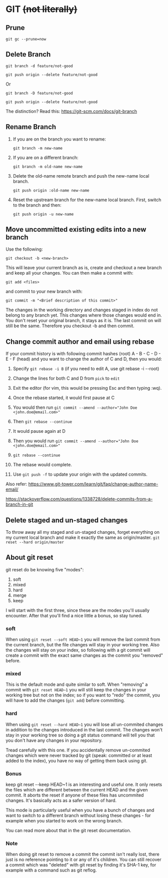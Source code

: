 # GIT ~~(not literally)~~


## Prune
`git gc --prune=now`

## Delete Branch
`git branch -d feature/not-good`

`git push origin --delete feature/not-good`

Or

`git branch -D feature/not-good`

`git push origin --delete feature/not-good`

The distinction? Read this: https://git-scm.com/docs/git-branch

## Rename Branch
1. If you are on the branch you want to rename:
   
   `git branch -m new-name`

2. If you are on a different branch:
   
   `git branch -m old-name new-name`

3. Delete the old-name remote branch and push the new-name local branch.
   
   `git push origin :old-name new-name`

4. Reset the upstream branch for the new-name local branch. First, switch to the branch and then:
   
   `git push origin -u new-name`

## Move uncommitted existing edits into a new branch
Use the following:

`git checkout -b <new-branch>`

This will leave your current branch as is, create and checkout a new branch and keep all your changes. You can then make a commit with:

`git add <files>`

and commit to your new branch with:

`git commit -m "<Brief description of this commit>"`

The changes in the working directory and changes staged in index do not belong to any branch yet. This changes where those changes would end in. You don't reset your original branch, it stays as it is. The last commit on <old-branch> will still be the same. Therefore you checkout -b and then commit.

## Change commit author and email using rebase
If your commit history is with following commit hashes (root) A - B - C - D - E - F (head) and you want to change the 
author of C and D, then you would: 

1. Specify `git rebase -i B` (if you need to edit A, use git rebase -i --root)


2. Change the lines for both C and D from `pick` to `edit`


3. Exit the editor (for vim, this would be pressing Esc and then typing :wq).


4. Once the rebase started, it would first pause at C


5. You would then run `git commit --amend --author="John Doe <john.doe@email.com>"`


6. Then `git rebase --continue`


7. It would pause again at D


8. Then you would run `git commit --amend --author="John Doe <john.doe@email.com>"`


9. `git rebase --continue`


10. The rebase would complete.


11. Use `git push -f` to update your origin with the updated commits.

Also refer: https://www.git-tower.com/learn/git/faq/change-author-name-email/


https://stackoverflow.com/questions/1338728/delete-commits-from-a-branch-in-git

## Delete staged and un-staged changes
To throw away all my staged and un-staged changes, forget everything on my current local branch and make it exactly the same as origin/master.
`git reset --hard origin/master`

## About git reset
git reset do be knowing five "modes": 
1. soft
2. mixed 
3. hard 
4. merge
5. keep
   
I will start with the first three, since these are the modes you'll usually encounter. After that you'll find a nice little a bonus, so stay tuned.

### soft
When using `git reset --soft HEAD~1` you will remove the last commit from the current branch, but the file changes will stay in your working tree. Also the changes will stay on your index, so following with a git commit will create a commit with the exact same changes as the commit you "removed" before.

### mixed
This is the default mode and quite similar to soft. When "removing" a commit with `git reset HEAD~1` you will still keep the changes in your working tree but not on the index; so if you want to "redo" the commit, you will have to add the changes (`git add`) before committing.

### hard
When using `git reset --hard HEAD~1` you will lose all un-commited changes in addition to the changes introduced in the last commit. The changes won't stay in your working tree so doing a git status command will tell you that you don't have any changes in your repository.

Tread carefully with this one. If you accidentally remove un-commited changes which were never tracked by git (speak: committed or at least added to the index), you have no way of getting them back using git.

### Bonus
keep
git reset --keep HEAD~1 is an interesting and useful one. It only resets the files which are different between the current HEAD and the given commit. It aborts the reset if anyone of these files has uncommited changes. It's basically acts as a safer version of hard.

This mode is particularly useful when you have a bunch of changes and want to switch to a different branch without losing these changes - for example when you started to work on the wrong branch.

You can read more about that in the git reset documentation.

### Note
When doing git reset to remove a commit the commit isn't really lost, there just is no reference pointing to it or any of it's children. You can still recover a commit which was "deleted" with git reset by finding it's SHA-1 key, for example with a command such as git reflog.
